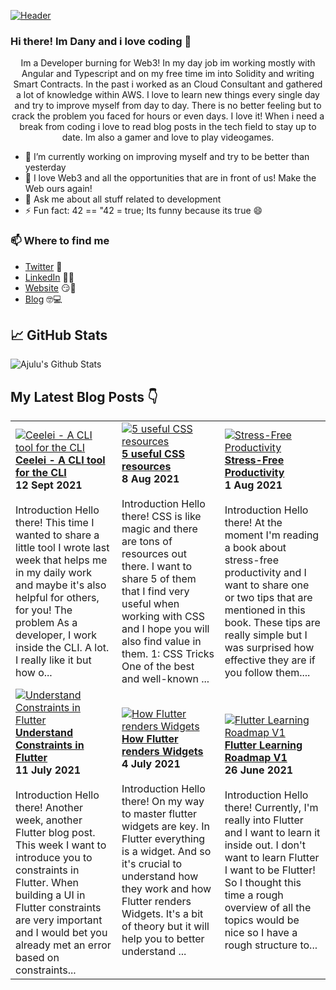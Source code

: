 [![Header](https://images.unsplash.com/photo-1564865878688-9a244444042a?ixlib=rb-1.2.1&ixid=eyJhcHBfaWQiOjEyMDd9&auto=format&fit=crop&w=1350&q=80 "Header")](https://images.unsplash.com/photo-1564865878688-9a244444042a?ixlib=rb-1.2.1&ixid=eyJhcHBfaWQiOjEyMDd9&auto=format&fit=crop&w=1350&q=80)
### Hi there! Im Dany and i love coding 👋
<p align="center">Im a Developer burning for Web3! In my day job im working mostly with Angular and Typescript and on my free time im into Solidity and writing Smart Contracts. In the past i worked as an Cloud Consultant and gathered a lot of knowledge within AWS. I love to learn new things every single day and try to improve myself from day to day. There is no better feeling but to crack the problem you faced for hours or even days. I love it!
When i need a break from coding i love to read blog posts in the tech field to stay up to date. Im also a gamer and love to play videogames.</p>

- 🔭 I’m currently working on improving myself and try to be better than yesterday
- 🌱 I love Web3 and all the opportunities that are in front of us! Make the Web ours again!
- 💬 Ask me about all stuff related to development
- ⚡ Fun fact: 42 == "42 = true; Its funny because its true 😄

### 📫 Where to find me
- [Twitter](https://twitter.com/danytulumidis) 🐤
- [LinkedIn](https://linkedin.com/in/danytulumidis) 👨💼
- [Website](https://danytulumidis.com/) 😏🔗
- [Blog](https://danysdevcorner.hashnode.dev/) 🤓💻


## &#x1f4c8; GitHub Stats
![Ajulu's Github Stats](https://github-readme-stats.vercel.app/api?username=dextavision&show_icons=true&theme=radical)

## My Latest Blog Posts 👇
<!-- HASHNODE_BLOG:START -->
<table><tr><td><a href="https://danysdevcorner.hashnode.dev/ceelei-a-cli-tool-for-the-cli" title="Ceelei - A CLI tool for the CLI"><img src="https://cdn.hashnode.com/res/hashnode/image/upload/v1631443854344/PPza-t2bF.jpeg" alt="Ceelei - A CLI tool for the CLI"   /></a>
<a href="https://danysdevcorner.hashnode.dev/ceelei-a-cli-tool-for-the-cli" title="Ceelei - A CLI tool for the CLI"><strong>Ceelei - A CLI tool for the CLI</strong></a>
<div><strong>12 Sept 2021</strong></div>
<br/> Introduction
Hello there!
This time I wanted to share a little tool I wrote last week that helps me in my daily work and maybe it's also helpful for others, for you!
The problem
As a developer, I work inside the CLI. A lot. I really like it but how o...</td><td><a href="https://danysdevcorner.hashnode.dev/5-useful-css-resources" title="5 useful CSS resources"><img src="https://cdn.hashnode.com/res/hashnode/image/upload/v1628413058159/OgJiVtXLWc.jpeg" alt="5 useful CSS resources"   /></a>
<a href="https://danysdevcorner.hashnode.dev/5-useful-css-resources" title="5 useful CSS resources"><strong>5 useful CSS resources</strong></a>
<div><strong>8 Aug 2021</strong></div>
<br/> Introduction
Hello there!
CSS is like magic and there are tons of resources out there. I want to share 5 of them that I find very useful when working with CSS and I hope you will also find value in them.
1:  CSS Tricks
One of the best and well-known ...</td><td><a href="https://danysdevcorner.hashnode.dev/stress-free-productivity" title="Stress-Free Productivity"><img src="https://cdn.hashnode.com/res/hashnode/image/upload/v1627808973595/I5pZCXJRd.jpeg" alt="Stress-Free Productivity"   /></a>
<a href="https://danysdevcorner.hashnode.dev/stress-free-productivity" title="Stress-Free Productivity"><strong>Stress-Free Productivity</strong></a>
<div><strong>1 Aug 2021</strong></div>
<br/> Introduction
Hello there!
At the moment I'm reading a book about stress-free productivity and I want to share one or two tips that are mentioned in this book. These tips are really simple but I was surprised how effective they are if you follow them....</td></tr><tr><td><a href="https://danysdevcorner.hashnode.dev/understand-constraints-in-flutter" title="Understand Constraints in Flutter"><img src="https://cdn.hashnode.com/res/hashnode/image/upload/v1626010916582/n2q9siLfS.jpeg" alt="Understand Constraints in Flutter"   /></a>
<a href="https://danysdevcorner.hashnode.dev/understand-constraints-in-flutter" title="Understand Constraints in Flutter"><strong>Understand Constraints in Flutter</strong></a>
<div><strong>11 July 2021</strong></div>
<br/> Introduction
Hello there!
Another week, another Flutter blog post. This week I want to introduce you to constraints in Flutter. When building a UI in Flutter constraints are very important and I would bet you already met an error based on constraints...</td><td><a href="https://danysdevcorner.hashnode.dev/how-flutter-renders-widgets" title="How Flutter renders Widgets"><img src="https://cdn.hashnode.com/res/hashnode/image/upload/v1625404735390/tLe71aUPq.jpeg" alt="How Flutter renders Widgets"   /></a>
<a href="https://danysdevcorner.hashnode.dev/how-flutter-renders-widgets" title="How Flutter renders Widgets"><strong>How Flutter renders Widgets</strong></a>
<div><strong>4 July 2021</strong></div>
<br/> Introduction
Hello there!
On my way to master flutter widgets are key. In Flutter everything is a widget. And so it's crucial to understand how they work and how Flutter renders Widgets. It's a bit of theory but it will help you to better understand ...</td><td><a href="https://danysdevcorner.hashnode.dev/flutter-learning-roadmap-v1" title="Flutter Learning Roadmap V1"><img src="https://cdn.hashnode.com/res/hashnode/image/upload/v1624732550535/0MWs2nelI.jpeg" alt="Flutter Learning Roadmap V1"   /></a>
<a href="https://danysdevcorner.hashnode.dev/flutter-learning-roadmap-v1" title="Flutter Learning Roadmap V1"><strong>Flutter Learning Roadmap V1</strong></a>
<div><strong>26 June 2021</strong></div>
<br/> Introduction
Hello there!
Currently, I'm really into Flutter and I want to learn it inside out. I don't want to learn Flutter I want to be Flutter! So I thought this time a rough overview of all the topics would be nice so I have a rough structure to...</td></tr></table>
<!-- HASHNODE_BLOG:END -->
